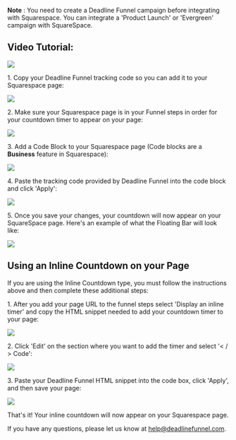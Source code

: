 **Note** :  You need to create a Deadline Funnel campaign before integrating
with Squarespace. You can integrate a 'Product Launch' or 'Evergreen' campaign
with SquareSpace.

## Video Tutorial:

![](https://fast.wistia.com/embed/medias/pqynxswydx/swatch)

1\. Copy your Deadline Funnel tracking code so you can add it to your Squarespace page: 

![](https://s3.amazonaws.com/helpscout.net/docs/assets/53974d6ce4b0c76107b109d1/images/5ad765a20428630750928d67/file-TffCn91YeX.png)

2\. Make sure your Squarespace page is in your Funnel steps in order for your countdown timer to appear on your page: 

![](https://s3.amazonaws.com/helpscout.net/docs/assets/53974d6ce4b0c76107b109d1/images/5c783c362c7d3a0cb932155e/file-JDPyIgnWsG.png)

3\. Add a Code Block to your Squarespace page (Code blocks are a **Business** feature in Squarespace): 

![](https://s3.amazonaws.com/helpscout.net/docs/assets/53974d6ce4b0c76107b109d1/images/5ad77cd90428630750928e46/file-SLK5jxPGfH.png)

4\. Paste the tracking code provided by Deadline Funnel into the code block and click 'Apply': 

![](https://s3.amazonaws.com/helpscout.net/docs/assets/53974d6ce4b0c76107b109d1/images/5ad77d380428630750928e4b/file-6g7HUA2eDR.png)

5\. Once you save your changes, your countdown will now appear on your SquareSpace page. Here's an example of what the Floating Bar will look like: 

![](https://s3.amazonaws.com/helpscout.net/docs/assets/53974d6ce4b0c76107b109d1/images/5c65c0a12c7d3a66e32e783a/file-r2622Bfum3.png)

## Using an Inline Countdown on your Page

If you are using the Inline Countdown type, you must follow the instructions
above and then complete these additional steps:

1\. After you add your page URL to the funnel steps select 'Display an inline timer' and copy the HTML snippet needed to add your countdown timer to your page: 

![](https://s3.amazonaws.com/helpscout.net/docs/assets/53974d6ce4b0c76107b109d1/images/5c783cd22c7d3a0cb9321570/file-hMgAYWDhqC.png)

2\. Click 'Edit' on the section where you want to add the timer and select '< / > Code': 

![](https://s3.amazonaws.com/helpscout.net/docs/assets/53974d6ce4b0c76107b109d1/images/5bfc4ff32c7d3a31944e5ffc/file-G39qOVhdN0.png)

3\. Paste your Deadline Funnel HTML snippet into the code box, click 'Apply', and then save your page: 

![](https://s3.amazonaws.com/helpscout.net/docs/assets/53974d6ce4b0c76107b109d1/images/5bfc50122c7d3a31944e5ffd/file-VDwnu1AHYa.png)

That's it! Your inline countdown will now appear on your Squarespace page.

If you have any questions, please let us know at
[help@deadlinefunnel.com](mailto:mailto:help@deadlinefunnel.com).

